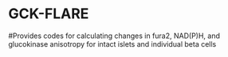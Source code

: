 # GCK-FLARE

#Provides codes for calculating changes in fura2, NAD(P)H, and glucokinase anisotropy for intact islets and individual beta cells
